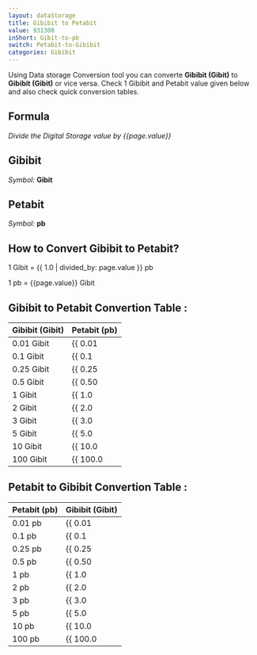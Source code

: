 ```yaml
---
layout: dataStorage
title: Gibibit to Petabit
value: 931300
inShort: Gibit-to-pb
switch: Petabit-to-Gibibit
categories: Gibibit
---
```


Using Data storage Conversion tool you can converte **Gibibit (Gibit)** to **Gibibit (Gibit)** or vice versa. Check 1 Gibibit and Petabit value given below and also check quick conversion tables.

## Formula
*Divide the Digital Storage value by {{page.value}}*

## Gibibit
*Symbol:* **Gibit**

## Petabit
*Symbol:* **pb**

## How to Convert Gibibit to Petabit?

1 Gibit = {{ 1.0 | divided_by: page.value }} pb

1 pb = {{page.value}} Gibit


## Gibibit to Petabit Convertion Table :

| Gibibit (Gibit) | Petabit (pb) |
| ---- | ---- |
| 0.01 Gibit | {{ 0.01 | divided_by: page.value | round: 12 }} pb |
| 0.1 Gibit | {{ 0.1 | divided_by: page.value | round: 12 }} pb |
| 0.25 Gibit | {{ 0.25 | divided_by: page.value | round: 12 }} pb |
| 0.5 Gibit | {{ 0.50 | divided_by: page.value | round: 12 }} pb |
| 1 Gibit | {{ 1.0 | divided_by: page.value | round: 12 }} pb |
| 2 Gibit | {{ 2.0 | divided_by: page.value | round: 12 }} pb |
| 3 Gibit | {{ 3.0 | divided_by: page.value | round: 12 }} pb |
| 5 Gibit | {{ 5.0 | divided_by: page.value | round: 12 }} pb |
| 10 Gibit | {{ 10.0 | divided_by: page.value | round: 12 }} pb |
| 100 Gibit | {{ 100.0 | divided_by: page.value | round: 12 }} pb |

## Petabit to Gibibit Convertion Table :

| Petabit (pb) | Gibibit (Gibit) |
| ---- | ---- |
| 0.01 pb | {{ 0.01 | times: page.value | round: 12 }} Gibit |
| 0.1 pb | {{ 0.1 | times: page.value | round: 12 }} Gibit |
| 0.25 pb | {{ 0.25 | times: page.value | round: 12 }} Gibit |
| 0.5 pb | {{ 0.50 | times: page.value | round: 12 }} Gibit |
| 1 pb | {{ 1.0 | times: page.value | round: 12 }} Gibit |
| 2 pb | {{ 2.0 | times: page.value | round: 12 }} Gibit |
| 3 pb | {{ 3.0 | times: page.value | round: 12 }} Gibit |
| 5 pb | {{ 5.0 | times: page.value | round: 12 }} Gibit |
| 10 pb | {{ 10.0 | times: page.value | round: 12 }} Gibit |
| 100 pb | {{ 100.0 | times: page.value | round: 12 }} Gibit |


<script>
document.getElementById('selectInput')[11].selected = true
document.getElementById('selectOutput')[18].selected = true
</script>
